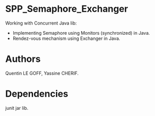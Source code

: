# SPP_Semaphore_Exchanger
Working with Concurrent Java lib:
- Implementing Semaphore using Monitors (synchronized) in Java.
- Rendez-vous mechanism using Exchanger in Java.

# Authors
Quentin LE GOFF, Yassine CHERIF.

# Dependencies
junit jar lib.
